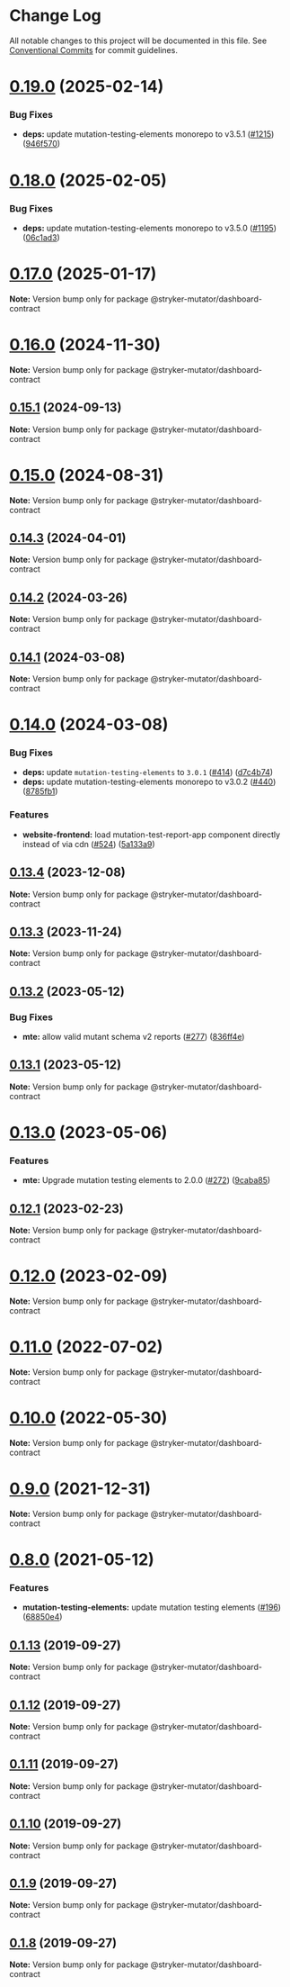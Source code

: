 # Change Log

All notable changes to this project will be documented in this file.
See [Conventional Commits](https://conventionalcommits.org) for commit guidelines.

# [0.19.0](https://github.com/stryker-mutator/stryker-dashboard/compare/v0.18.0...v0.19.0) (2025-02-14)

### Bug Fixes

- **deps:** update mutation-testing-elements monorepo to v3.5.1 ([#1215](https://github.com/stryker-mutator/stryker-dashboard/issues/1215)) ([946f570](https://github.com/stryker-mutator/stryker-dashboard/commit/946f5709af52297cbcd760f929c1336d0f25d69a))

# [0.18.0](https://github.com/stryker-mutator/stryker-dashboard/compare/v0.17.0...v0.18.0) (2025-02-05)

### Bug Fixes

- **deps:** update mutation-testing-elements monorepo to v3.5.0 ([#1195](https://github.com/stryker-mutator/stryker-dashboard/issues/1195)) ([06c1ad3](https://github.com/stryker-mutator/stryker-dashboard/commit/06c1ad3ddf20d64ab81c45f6ad24480907c7ff3f))

# [0.17.0](https://github.com/stryker-mutator/stryker-dashboard/compare/v0.16.0...v0.17.0) (2025-01-17)

**Note:** Version bump only for package @stryker-mutator/dashboard-contract

# [0.16.0](https://github.com/stryker-mutator/stryker-dashboard/compare/v0.15.1...v0.16.0) (2024-11-30)

**Note:** Version bump only for package @stryker-mutator/dashboard-contract

## [0.15.1](https://github.com/stryker-mutator/stryker-dashboard/compare/v0.15.0...v0.15.1) (2024-09-13)

**Note:** Version bump only for package @stryker-mutator/dashboard-contract

# [0.15.0](https://github.com/stryker-mutator/stryker-dashboard/compare/v0.14.3...v0.15.0) (2024-08-31)

**Note:** Version bump only for package @stryker-mutator/dashboard-contract

## [0.14.3](https://github.com/stryker-mutator/stryker-dashboard/compare/v0.14.2...v0.14.3) (2024-04-01)

**Note:** Version bump only for package @stryker-mutator/dashboard-contract

## [0.14.2](https://github.com/stryker-mutator/stryker-dashboard/compare/v0.14.1...v0.14.2) (2024-03-26)

**Note:** Version bump only for package @stryker-mutator/dashboard-contract

## [0.14.1](https://github.com/stryker-mutator/stryker-dashboard/compare/v0.14.0...v0.14.1) (2024-03-08)

**Note:** Version bump only for package @stryker-mutator/dashboard-contract

# [0.14.0](https://github.com/stryker-mutator/stryker-dashboard/compare/v0.13.4...v0.14.0) (2024-03-08)

### Bug Fixes

- **deps:** update `mutation-testing-elements` to `3.0.1` ([#414](https://github.com/stryker-mutator/stryker-dashboard/issues/414)) ([d7c4b74](https://github.com/stryker-mutator/stryker-dashboard/commit/d7c4b742d8e804ea56cd279d9c3fbcec7bc32d83))
- **deps:** update mutation-testing-elements monorepo to v3.0.2 ([#440](https://github.com/stryker-mutator/stryker-dashboard/issues/440)) ([8785fb1](https://github.com/stryker-mutator/stryker-dashboard/commit/8785fb190299d03802815f9840f6fe8a952c5bee))

### Features

- **website-frontend:** load mutation-test-report-app component directly instead of via cdn ([#524](https://github.com/stryker-mutator/stryker-dashboard/issues/524)) ([5a133a9](https://github.com/stryker-mutator/stryker-dashboard/commit/5a133a9a27e3e2f9c406902ebb8c0c0c5d1fb112))

## [0.13.4](https://github.com/stryker-mutator/stryker-dashboard/compare/v0.13.3...v0.13.4) (2023-12-08)

**Note:** Version bump only for package @stryker-mutator/dashboard-contract

## [0.13.3](https://github.com/stryker-mutator/stryker-dashboard/compare/v0.13.2...v0.13.3) (2023-11-24)

**Note:** Version bump only for package @stryker-mutator/dashboard-contract

## [0.13.2](https://github.com/stryker-mutator/stryker-dashboard/compare/v0.13.1...v0.13.2) (2023-05-12)

### Bug Fixes

- **mte:** allow valid mutant schema v2 reports ([#277](https://github.com/stryker-mutator/stryker-dashboard/issues/277)) ([836ff4e](https://github.com/stryker-mutator/stryker-dashboard/commit/836ff4ef2af2fd28906aec896f7e537ca1013282))

## [0.13.1](https://github.com/stryker-mutator/stryker-dashboard/compare/v0.13.0...v0.13.1) (2023-05-12)

**Note:** Version bump only for package @stryker-mutator/dashboard-contract

# [0.13.0](https://github.com/stryker-mutator/stryker-dashboard/compare/v0.12.1...v0.13.0) (2023-05-06)

### Features

- **mte:** Upgrade mutation testing elements to 2.0.0 ([#272](https://github.com/stryker-mutator/stryker-dashboard/issues/272)) ([9caba85](https://github.com/stryker-mutator/stryker-dashboard/commit/9caba85801fd8b5ead458d2b932a682f2cd16c72))

## [0.12.1](https://github.com/stryker-mutator/stryker-dashboard/compare/v0.12.0...v0.12.1) (2023-02-23)

**Note:** Version bump only for package @stryker-mutator/dashboard-contract

# [0.12.0](https://github.com/stryker-mutator/stryker-dashboard/compare/v0.11.0...v0.12.0) (2023-02-09)

**Note:** Version bump only for package @stryker-mutator/dashboard-contract

# [0.11.0](https://github.com/stryker-mutator/stryker-dashboard/compare/v0.10.0...v0.11.0) (2022-07-02)

**Note:** Version bump only for package @stryker-mutator/dashboard-contract

# [0.10.0](https://github.com/stryker-mutator/stryker-dashboard/compare/v0.9.0...v0.10.0) (2022-05-30)

**Note:** Version bump only for package @stryker-mutator/dashboard-contract

# [0.9.0](https://github.com/stryker-mutator/stryker-dashboard/compare/v0.8.0...v0.9.0) (2021-12-31)

**Note:** Version bump only for package @stryker-mutator/dashboard-contract

# [0.8.0](https://github.com/stryker-mutator/stryker-dashboard/compare/v0.7.2...v0.8.0) (2021-05-12)

### Features

- **mutation-testing-elements:** update mutation testing elements ([#196](https://github.com/stryker-mutator/stryker-dashboard/issues/196)) ([68850e4](https://github.com/stryker-mutator/stryker-dashboard/commit/68850e475ffe7e3db845ee9b3cc3f592628655c0))

## [0.1.13](https://github.com/stryker-mutator/stryker-dashboard/compare/v0.1.12...v0.1.13) (2019-09-27)

**Note:** Version bump only for package @stryker-mutator/dashboard-contract

## [0.1.12](https://github.com/stryker-mutator/stryker-dashboard/compare/v0.1.11...v0.1.12) (2019-09-27)

**Note:** Version bump only for package @stryker-mutator/dashboard-contract

## [0.1.11](https://github.com/stryker-mutator/stryker-dashboard/compare/v0.1.10...v0.1.11) (2019-09-27)

**Note:** Version bump only for package @stryker-mutator/dashboard-contract

## [0.1.10](https://github.com/stryker-mutator/stryker-dashboard/compare/v0.1.9...v0.1.10) (2019-09-27)

**Note:** Version bump only for package @stryker-mutator/dashboard-contract

## [0.1.9](https://github.com/stryker-mutator/stryker-dashboard/compare/v0.1.8...v0.1.9) (2019-09-27)

**Note:** Version bump only for package @stryker-mutator/dashboard-contract

## [0.1.8](https://github.com/stryker-mutator/stryker-dashboard/compare/v0.1.7...v0.1.8) (2019-09-27)

**Note:** Version bump only for package @stryker-mutator/dashboard-contract
